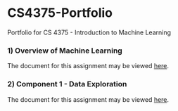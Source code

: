 # CS4375-Portfolio
Portfolio for CS 4375 - Introduction to Machine Learning

### 1) Overview of Machine Learning
The document for this assignment may be viewed [here](overviewOfML.pdf).


### 2) Component 1 - Data Exploration
The document for this assignment may be viewed [here](portCompOne.pdf).
